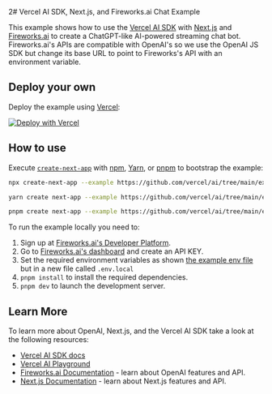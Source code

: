 2# Vercel AI SDK, Next.js, and Fireworks.ai Chat Example

This example shows how to use the [Vercel AI SDK](https://sdk.vercel.ai/docs) with [Next.js](https://nextjs.org/) and [Fireworks.ai](https://app.fireworks.ai) to create a ChatGPT-like AI-powered streaming chat bot. Fireworks.ai's APIs are compatible with OpenAI's so we use the OpenAI JS SDK but change its base URL to point to Fireworks's API with an environment variable.

## Deploy your own

Deploy the example using [Vercel](https://vercel.com?utm_source=github&utm_medium=readme&utm_campaign=ai-sdk-example):

[![Deploy with Vercel](https://vercel.com/button)](https://vercel.com/new/clone?repository-url=https%3A%2F%2Fgithub.com%2Fvercel%2Fai%2Ftree%2Fmain%2Fexamples%2Fnext-fireworks&env=OPENAI_API_KEY&envDescription=Fireworks%20API%20Key&envLink=https%3A%2F%2Fapp.fireworks.ai%2Faccount%2Fapi-keys&project-name=vercel-ai-chat-fireworks&repository-name=vercel-ai-chat-fireworks)

## How to use

Execute [`create-next-app`](https://github.com/vercel/next.js/tree/canary/packages/create-next-app) with [npm](https://docs.npmjs.com/cli/init), [Yarn](https://yarnpkg.com/lang/en/docs/cli/create/), or [pnpm](https://pnpm.io) to bootstrap the example:

```bash
npx create-next-app --example https://github.com/vercel/ai/tree/main/examples/next-fireworks next-fireworks-app
```

```bash
yarn create next-app --example https://github.com/vercel/ai/tree/main/examples/next-fireworks next-fireworks-app
```

```bash
pnpm create next-app --example https://github.com/vercel/ai/tree/main/examples/next-fireworks next-fireworks-app
```

To run the example locally you need to:

1. Sign up at [Fireworks.ai's Developer Platform](https://app.fireworks.ai/login).
2. Go to [Fireworks.ai's dashboard](https://app.fireworks.ai/users?tab=apps) and create an API KEY.
3. Set the required environment variables as shown [the example env file](./.env.local.example) but in a new file called `.env.local`
4. `pnpm install` to install the required dependencies.
5. `pnpm dev` to launch the development server.

## Learn More

To learn more about OpenAI, Next.js, and the Vercel AI SDK take a look at the following resources:

- [Vercel AI SDK docs](https://sdk.vercel.ai/docs)
- [Vercel AI Playground](https://play.vercel.ai)
- [Fireworks.ai Documentation](https://readme.fireworks.ai/docs) - learn about OpenAI features and API.
- [Next.js Documentation](https://nextjs.org/docs) - learn about Next.js features and API.
